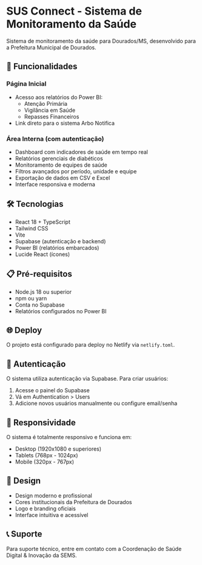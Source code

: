 # SUS Connect - Sistema de Monitoramento da Saúde

Sistema de monitoramento da saúde para Dourados/MS, desenvolvido para a Prefeitura Municipal de Dourados.

## 🚀 Funcionalidades

### Página Inicial
- Acesso aos relatórios do Power BI:
  - Atenção Primária
  - Vigilância em Saúde
  - Repasses Financeiros
- Link direto para o sistema Arbo Notifica

### Área Interna (com autenticação)
- Dashboard com indicadores de saúde em tempo real
- Relatórios gerenciais de diabéticos
- Monitoramento de equipes de saúde
- Filtros avançados por período, unidade e equipe
- Exportação de dados em CSV e Excel
- Interface responsiva e moderna

## 🛠️ Tecnologias

- React 18 + TypeScript
- Tailwind CSS
- Vite
- Supabase (autenticação e backend)
- Power BI (relatórios embarcados)
- Lucide React (ícones)

## 📋 Pré-requisitos

- Node.js 18 ou superior
- npm ou yarn
- Conta no Supabase
- Relatórios configurados no Power BI

## 🌐 Deploy

O projeto está configurado para deploy no Netlify via `netlify.toml`.

## 🔐 Autenticação

O sistema utiliza autenticação via Supabase. Para criar usuários:

1. Acesse o painel do Supabase
2. Vá em Authentication > Users
3. Adicione novos usuários manualmente ou configure email/senha

## 📱 Responsividade

O sistema é totalmente responsivo e funciona em:
- Desktop (1920x1080 e superiores)
- Tablets (768px - 1024px)
- Mobile (320px - 767px)

## 🎨 Design

- Design moderno e profissional
- Cores institucionais da Prefeitura de Dourados
- Logo e branding oficiais
- Interface intuitiva e acessível

## 📞 Suporte

Para suporte técnico, entre em contato com a Coordenação de Saúde Digital & Inovação da SEMS.

